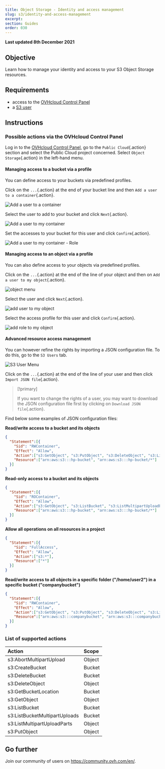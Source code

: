 ```yaml
---
title: Object Storage - Identity and access management
slug: s3/identity-and-access-management
excerpt:
section: Guides
order: 030
---
```


**Last updated 8th December 2021**

## Objective

Learn how to manage your identity and access to your S3 Object Storage resources.

## Requirements

- access to the [OVHcloud Control Panel](https://ca.ovh.com/auth/?action=gotomanager&from=https://www.ovh.com/sg/&ovhSubsidiary=sg)
- a [S3 user](https://docs.ovh.com/sg/en/storage/s3/getting-started-with-s3/)

## Instructions

### Possible actions via the OVHcloud Control Panel

Log in to the [OVHcloud Control Panel](https://ca.ovh.com/auth/?action=gotomanager&from=https://www.ovh.com/sg/&ovhSubsidiary=sg), go to the `Public Cloud`{.action} section and select the Public Cloud project concerned. Select `Object Storage`{.action} in the left-hand menu.

#### Managing access to a bucket via a profile

You can define access to your buckets via predefined profiles.

Click on the `...`{.action} at the end of your bucket line and then `Add a user to a container`{.action}.

![Add a user to a container](images/HighPerf-Identity-and-Access-Management-20211110113315479.png)

Select the user to add to your bucket and click `Next`{.action}.

![Add a user to my container](images/HighPerf-Identity-and-Access-Management-20211110113404779.png)

Set the accesses to your bucket for this user and click `Confirm`{.action}.

![Add a user to my container - Role](images/HighPerf-Identity-and-Access-Management-20211110113419531.png)

#### Managing access to an object via a profile

You can also define access to your objects via predefined profiles.

Click on the `...`{.action} at the end of the line of your object and then on `Add a user to my object`{.action}.

![object menu](images/HighPerf-Identity-and-Access-Management-20211110120219742.png)

Select the user and click `Next`{.action}.

![add user to my object](images/HighPerf-Identity-and-Access-Management-20211110120309990.png)

Select the access profile for this user and click `Confirm`{.action}.

![add role to my object](images/HighPerf-Identity-and-Access-Management-20211110120401943.png)

#### Advanced resource access management

You can however refine the rights by importing a JSON configuration file. To do this, go to the `S3 Users` tab.

![S3 User Menu](images/HighPerf-Identity-and-Access-Management-20211110113756874.png)

Click on the `...`{.action} at the end of the line of your user and then click `Import JSON file`{.action}.

> [!primary]
>
> If you want to change the rights of a user, you may want to download the JSON configuration file first by clicking on `Download JSON file`{.action}.
>

Find below some examples of JSON configuration files:

**Read/write access to a bucket and its objects**

```json
{
  "Statement":[{
    "Sid": "RWContainer",
    "Effect": "Allow",
    "Action":["s3:GetObject", "s3:PutObject", "s3:DeleteObject", "s3:ListBucket", "s3:ListMultipartUploadParts", "s3:ListBucketMultipartUploads", "s3:AbortMultipartUpload", "s3:GetBucketLocation"],
    "Resource":["arn:aws:s3:::hp-bucket", "arn:aws:s3:::hp-bucket/*"]
  }]
}
```

**Read-only access to a bucket and its objects**

```json
{
  "Statement":[{
    "Sid": "ROContainer",
    "Effect": "Allow",
    "Action":["s3:GetObject", "s3:ListBucket", "s3:ListMultipartUploadParts", "s3:ListBucketMultipartUploads"],
    "Resource":["arn:aws:s3:::hp-bucket", "arn:aws:s3:::hp-bucket/*"]
  }]
}
```

**Allow all operations on all resources in a project**

```json
{
  "Statement":[{
    "Sid": "FullAccess",
    "Effect": "Allow",
    "Action":["s3:*"],
    "Resource":["*"]
  }]
}
```

**Read/write access to all objects in a specific folder ("/home/user2") in a specific bucket ("companybucket")**

```json
{
  "Statement":[{
    "Sid": "RWContainer",
    "Effect": "Allow",
    "Action":["s3:GetObject", "s3:PutObject", "s3:DeleteObject", "s3:ListBucket", "s3:ListMultipartUploadParts", "s3:ListBucketMultipartUploads", "s3:AbortMultipartUpload", "s3:GetBucketLocation"],
    "Resource":["arn:aws:s3:::companybucket", "arn:aws:s3:::companybucket/home/user2/*"]
  }]
}
```

### List of supported actions

| Action  | Scope  |
|:--|:--|
| s3:AbortMultipartUpload | Object |
| s3:CreateBucket | Bucket |
| s3:DeleteBucket | Bucket |
| s3:DeleteObject | Object |
| s3:GetBucketLocation | Bucket |
| s3:GetObject | Object |
| s3:ListBucket | Bucket |
| s3:ListBucketMultipartUploads | Bucket |
| s3:ListMultipartUploadParts | Object |
| s3:PutObject | Object |

## Go further

Join our community of users on <https://community.ovh.com/en/>.
